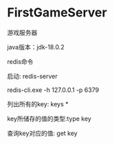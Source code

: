 # FirstGameServer
游戏服务器

java版本：jdk-18.0.2

redis命令

启动:
redis-server

redis-cli.exe -h 127.0.0.1 -p 6379

列出所有的key: keys *

key所储存的值的类型:type key

查询key对应的值: get key
